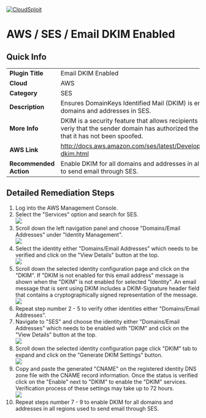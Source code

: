 [![CloudSploit](https://cloudsploit.com/img/logo-new-big-text-100.png "CloudSploit")](https://cloudsploit.com)

# AWS / SES / Email DKIM Enabled

## Quick Info

| | |
|-|-|
| **Plugin Title** | Email DKIM Enabled |
| **Cloud** | AWS |
| **Category** | SES |
| **Description** | Ensures DomainKeys Identified Mail (DKIM) is enabled for domains and addresses in SES. |
| **More Info** | DKIM is a security feature that allows recipients of an email to veriy that the sender domain has authorized the message and that it has not been spoofed. |
| **AWS Link** | http://docs.aws.amazon.com/ses/latest/DeveloperGuide/easy-dkim.html |
| **Recommended Action** | Enable DKIM for all domains and addresses in all regions used to send email through SES. |

## Detailed Remediation Steps
1. Log into the AWS Management Console.
2. Select the "Services" option and search for SES. </br> <img src="/resources/aws/ses/email-dkim-enabled/step2.png"/>
3. Scroll down the left navigation panel and choose "Domains/Email Addresses" under "Identity Management".</br> <img src="/resources/aws/ses/email-dkim-enabled/step3.png"/>
4. Select the identity either "Domains/Email Addresses" which needs to be verified and click on the "View Details" button at the top.</br> <img src="/resources/aws/ses/email-dkim-enabled/step4.png"/>
5. Scroll down the selected identity configuration page and click on the "DKIM". If "DKIM is not enabled for this email address" message is shown when the "DKIM" is not enabled for selected "Identity". An email message that is sent using DKIM includes a DKIM-Signature header field that contains a cryptographically signed representation of the message.</br> <img src="/resources/aws/ses/email-dkim-enabled/step5.png"/>
6. Repeat step number 2 - 5 to verify other identities either "Domains/Email Addresses".</br>
7. Navigate to "SES" and choose the identity either "Domains/Email Addresses" which needs to be enabled with "DKIM" and click on the "View Details" button at the top.</br> <img src="/resources/aws/ses/email-dkim-enabled/step7.png"/>
8. Scroll down the selected identity configuration page click "DKIM" tab to expand and click on the "Generate DKIM Settings" button.</br> <img src="/resources/aws/ses/email-dkim-enabled/step8.png"/>
9. Copy and paste the generated "CNAME" on the registered identity DNS zone file with the CNAME record information. Once the status is verified click on the "Enable" next to "DKIM" to enable the "DKIM" services. Verification process of these settings may take up to 72 hours.</br> <img src="/resources/aws/ses/email-dkim-enabled/step9.png"/>
10. Repeat steps number 7 - 9 to enable DKIM for all domains and addresses in all regions used to send email through SES.</br>
